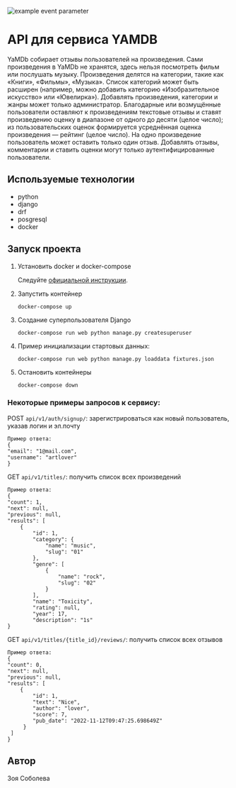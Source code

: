 ![example event parameter](https://github.com/zoesoboleva/yamdb_final/actions/workflows/yamdb_workflow.yml/badge.svg?event=push)
# API для сервиса YAMDB

YaMDb собирает отзывы пользователей на произведения. Сами произведения в YaMDb не хранятся, здесь нельзя посмотреть фильм или послушать музыку.
Произведения делятся на категории, такие как «Книги», «Фильмы», «Музыка». Список категорий может быть расширен (например, можно добавить категорию «Изобразительное искусство» или «Ювелирка»).
Добавлять произведения, категории и жанры может только администратор.
Благодарные или возмущённые пользователи оставляют к произведениям текстовые отзывы и ставят произведению оценку в диапазоне от одного до десяти (целое число); из пользовательских оценок формируется усреднённая оценка произведения — рейтинг (целое число). На одно произведение пользователь может оставить только один отзыв.
Добавлять отзывы, комментарии и ставить оценки могут только аутентифицированные пользователи.


## Используемые технологии

- python
- django
- drf
- posgresql
- docker

## Запуск проекта
1. Установить docker и docker-compose

    Следуйте [официальной инструкции](https://docs.docker.com/engine/install/).

2. Запустить контейнер
    ```
    docker-compose up
    ```
3. Создание суперпользователя Django
    ```
    docker-compose run web python manage.py createsuperuser
    ```
4. Пример инициализации стартовых данных:
    ```
    docker-compose run web python manage.py loaddata fixtures.json
    ```
3. Остановить контейнеры
    ```
    docker-compose down
    ```

### Некоторые примеры запросов к сервису:

POST `api/v1/auth/signup/`: зарегистрироваться как новый пользователь, указав логин и эл.почту
    
    Пример ответа:
    {
    "email": "1@mail.com",
    "username": "artlover"
    }


GET `api/v1/titles/`: получить список всех произведений
    
    Пример ответа:
    {
    "count": 1,
    "next": null,
    "previous": null,
    "results": [
        {
            "id": 1,
            "category": {
                "name": "music",
                "slug": "01"
            },
            "genre": [
                {
                    "name": "rock",
                    "slug": "02"
                }
            ],
            "name": "Toxicity",
            "rating": null,
            "year": 17,
            "description": "1s"
    }

GET `api/v1/titles/{title_id}/reviews/`: получить список всех отзывов
    
    Пример ответа:
    {
    "count": 0,
    "next": null,
    "previous": null,
    "results": [
        {
            "id": 1,
            "text": "Nice",
            "author": "lover",
            "score": 7,
            "pub_date": "2022-11-12T09:47:25.698649Z"
         }
     ]
    }

## Автор
Зоя Соболева
